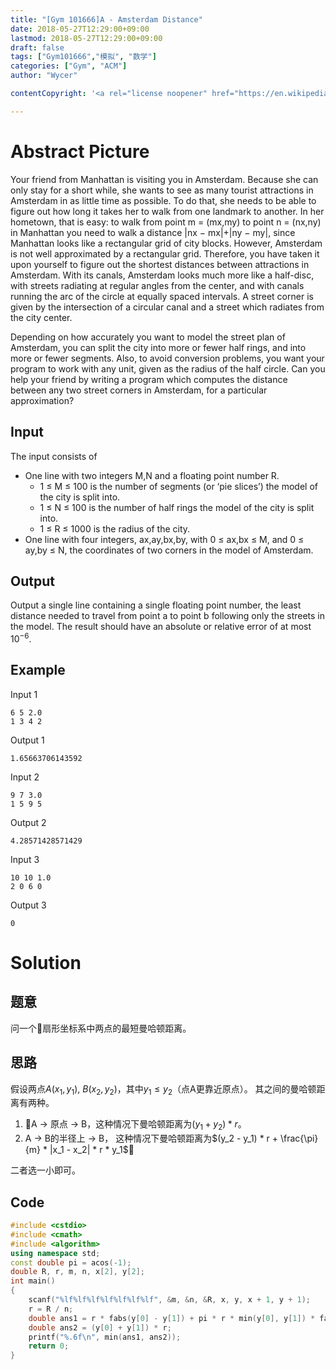 ```yaml
---
title: "[Gym 101666]A - Amsterdam Distance"
date: 2018-05-27T12:29:00+09:00
lastmod: 2018-05-27T12:29:00+09:00
draft: false
tags: ["Gym101666","模拟", "数学"]
categories: ["Gym", "ACM"]
author: "Wycer"

contentCopyright: '<a rel="license noopener" href="https://en.wikipedia.org/wiki/Wikipedia:Text_of_Creative_Commons_Attribution-ShareAlike_3.0_Unported_License" target="_blank">Creative Commons Attribution-ShareAlike License</a>'

---
```




# Abstract Picture

Your friend from Manhattan is visiting you in Amsterdam. Because she can only stay for a short while, she wants to see as many tourist attractions in Amsterdam in as little time as possible. To do that, she needs to be able to figure out how long it takes her to walk from one landmark to another. In her hometown, that is easy: to walk from point m = (mx,my) to point n = (nx,ny) in Manhattan you need to walk a distance |nx − mx|+|ny − my|, since Manhattan looks like a rectangular grid of city blocks. However, Amsterdam is not well approximated by a rectangular grid. Therefore, you have taken it upon yourself to figure out the shortest distances between attractions in Amsterdam. With its canals, Amsterdam looks much more like a half-disc, with streets radiating at regular angles from the center, and with canals running the arc of the circle at equally spaced intervals. A street corner is given by the intersection of a circular canal and a street which radiates from the city center.

Depending on how accurately you want to model the street plan of Amsterdam, you can split the city into more or fewer half rings, and into more or fewer segments. Also, to avoid conversion problems, you want your program to work with any unit, given as the radius of the half circle. Can you help your friend by writing a program which computes the distance between any two street corners in Amsterdam, for a particular approximation?

## Input
The input consists of

- One line with two integers M,N and a floating point number R.  
  - 1 ≤ M ≤ 100 is the number of segments (or ‘pie slices’) the model of the city is split into.
  - 1 ≤ N ≤ 100 is the number of half rings the model of the city is split into.
  - 1 ≤ R ≤ 1000 is the radius of the city.
- One line with four integers, ax,ay,bx,by, with 0 ≤ ax,bx ≤ M, and 0 ≤ ay,by ≤ N, the
coordinates of two corners in the model of Amsterdam.

## Output

Output a single line containing a single floating point number, the least distance needed to travel from point a to point b following only the streets in the model. The result should have an absolute or relative error of at most $10^{−6}$.

## Example

Input 1

``` plain
6 5 2.0
1 3 4 2 
```

Output 1

``` plain
1.65663706143592
```

Input 2

``` plain
9 7 3.0
1 5 9 5
```

Output 2

``` plain
4.28571428571429
```
Input 3

``` plain
10 10 1.0
2 0 6 0
```

Output 3

``` plain
0
```

# Solution

## 题意
问一个扇形坐标系中两点的最短曼哈顿距离。

## 思路
假设两点$A(x_1, y_1)$, $B(x_2, y_2)$，其中$y_1 \leq y_2$（点A更靠近原点）。 其之间的曼哈顿距离有两种。

1. A -> 原点 -> B，这种情况下曼哈顿距离为$(y_1 + y_2) * r$。
2. A -> B的半径上 -> B， 这种情况下曼哈顿距离为$(y_2 - y_1) * r + \frac{\pi}{m} * |x_1 - x_2| * r * y_1$

二者选一小即可。

## Code
``` cpp
#include <cstdio>
#include <cmath>
#include <algorithm>
using namespace std;
const double pi = acos(-1);
double R, r, m, n, x[2], y[2];
int main() 
{
    scanf("%lf%lf%lf%lf%lf%lf%lf", &m, &n, &R, x, y, x + 1, y + 1);
    r = R / n;
    double ans1 = r * fabs(y[0] - y[1]) + pi * r * min(y[0], y[1]) * fabs(x[0] - x[1]) / m;
    double ans2 = (y[0] + y[1]) * r;
    printf("%.6f\n", min(ans1, ans2));
    return 0;
}
```

